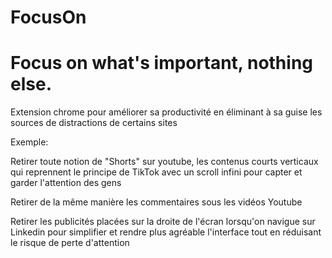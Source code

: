 # FocusOn
# Focus on what's important, nothing else.
Extension chrome pour améliorer sa productivité en éliminant à sa guise les sources de distractions de certains sites

Exemple: 

Retirer toute notion de "Shorts" sur youtube, les contenus courts verticaux qui reprennent le principe de TikTok avec un scroll infini pour capter et garder l'attention des gens

Retirer de la même manière les commentaires sous les vidéos Youtube

Retirer les publicités placées sur la droite de l'écran lorsqu'on navigue sur Linkedin pour simplifier et rendre plus agréable l'interface tout en réduisant le risque de perte d'attention
